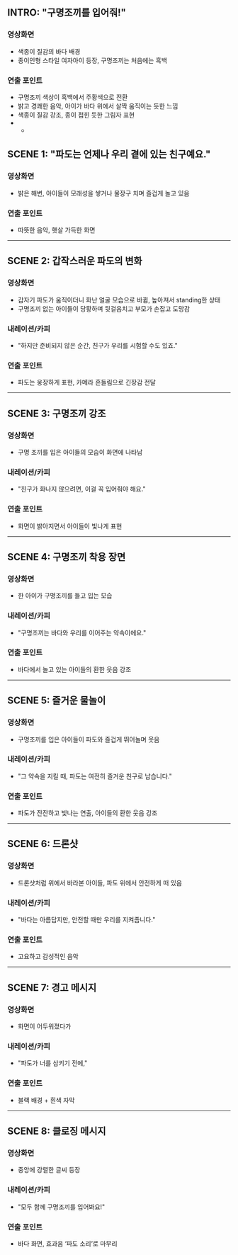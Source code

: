 ## INTRO: "구명조끼를 입어줘!"

### 영상화면
- 색종이 질감의 바다 배경  
- 종이인형 스타일 여자아이 등장, 구명조끼는 처음에는 흑백  

### 연출 포인트
- 구명조끼 색상이 흑백에서 주황색으로 전환  
- 밝고 경쾌한 음악, 아이가 바다 위에서 살짝 움직이는 듯한 느낌  
- 색종이 질감 강조, 종이 접힌 듯한 그림자 표현
- - 

## SCENE 1: "파도는 언제나 우리 곁에 있는 친구예요."

### 영상화면
- 밝은 해변, 아이들이 모래성을 쌓거나 물장구 치며 즐겁게 놀고 있음

### 연출 포인트
- 따뜻한 음악, 햇살 가득한 화면

---

## SCENE 2: 갑작스러운 파도의 변화

### 영상화면
- 갑자기 파도가 움직이더니 화난 얼굴 모습으로 바뀜, 높아져서 standing한 상태  
- 구명조끼 없는 아이들이 당황하며 뒷걸음치고 부모가 손잡고 도망감

### 내레이션/카피
- "하지만 준비되지 않은 순간, 친구가 우리를 시험할 수도 있죠."

### 연출 포인트
- 파도는 웅장하게 표현, 카메라 흔들림으로 긴장감 전달

---

## SCENE 3: 구명조끼 강조

### 영상화면
- 구명 조끼를 입은 아이들의 모습이 화면에 나타남

### 내레이션/카피
- "친구가 화나지 않으려면, 이걸 꼭 입어줘야 해요."

### 연출 포인트
- 화면이 밝아지면서 아이들이 빛나게 표현

---

## SCENE 4: 구명조끼 착용 장면

### 영상화면
- 한 아이가 구명조끼를 들고 입는 모습

### 내레이션/카피
- "구명조끼는 바다와 우리를 이어주는 약속이에요."

### 연출 포인트
- 바다에서 놀고 있는 아이들의 환한 웃음 강조

---

## SCENE 5: 즐거운 물놀이

### 영상화면
- 구명조끼를 입은 아이들이 파도와 즐겁게 뛰어놀며 웃음

### 내레이션/카피
- "그 약속을 지킬 때, 파도는 여전히 즐거운 친구로 남습니다."

### 연출 포인트
- 파도가 잔잔하고 빛나는 연출, 아이들의 환한 웃음 강조

---

## SCENE 6: 드론샷

### 영상화면
- 드론샷처럼 위에서 바라본 아이들, 파도 위에서 안전하게 떠 있음

### 내레이션/카피
- "바다는 아름답지만, 안전할 때만 우리를 지켜줍니다."

### 연출 포인트
- 고요하고 감성적인 음악

---

## SCENE 7: 경고 메시지

### 영상화면
- 화면이 어두워졌다가

### 내레이션/카피
- "파도가 너를 삼키기 전에,"

### 연출 포인트
- 블랙 배경 + 흰색 자막

---

## SCENE 8: 클로징 메시지

### 영상화면
- 중앙에 강렬한 글씨 등장

### 내레이션/카피
- "모두 함께 구명조끼를 입어봐요!"

### 연출 포인트
- 바다 화면, 효과음 ‘파도 소리’로 마무리
